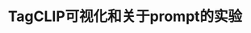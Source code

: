 ---
title:              TagCLIP可视化和关于prompt的实验
description:        "TagCLIP: A Local-to-Global Framework to Enhance Open-Vocabulary Multi-Label Classification of CLIP without Training"
pdf_url:            /group/classification/TagCLIP.pdf
preview_image_url:  group/classification/TagCLIP.png
tags:
    - 分类
    -
    -            
---